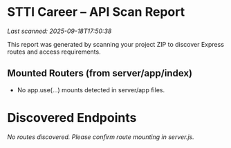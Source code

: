 # STTI Career – API Scan Report

_Last scanned: 2025-09-18T17:50:38_

This report was generated by scanning your project ZIP to discover Express routes and access requirements.

## Mounted Routers (from server/app/index)

- No app.use(...) mounts detected in server/app files.


# Discovered Endpoints

_No routes discovered. Please confirm route mounting in server.js._